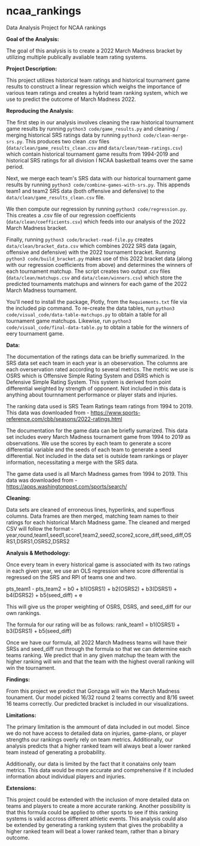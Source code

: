 # ncaa_rankings
Data Analysis Project for NCAA rankings

**Goal of the Analysis:**

The goal of this analysis is to create a 2022 March Madness bracket by utilizing multiple publically avaliable team rating systems.

**Project Description:**

This project utilizes historical team ratings and historical tournament game results to construct a linear regression which weighs the importance of various team ratings and creates a hybrid team ranking system, which we use to predict the outcome of March Madness 2022.

**Reproducing the Analysis:**

The first step in our analysis involves cleaning the raw historical tournament game results by running `python3 code/game_results.py` and cleaning / merging historical SRS ratings data by running `python3 code/clean-merge-srs.py`. This produces two clean .csv files (`data/clean/game_results_clean.csv` and `data/clean/team-ratings.csv`) which contain historical tournament game results from 1994-2019 and historical SRS ratings for all division I NCAA basketball teams over the same period. 

Next, we merge each team's SRS data with our historical tournament game results by running `python3 code/combine-games-with-srs.py`. This appends team1 and team2 SRS data (both offensive and defensive) to the `data/clean/game_results_clean.csv` file. 

We then compute our regression by running `python3 code/regression.py`. This creates a .csv file of our regression coefficients (`data/clean/coefficients.csv`) which feeds into our analysis of the 2022 March Madness bracket. 

Finally, running `python3 code/bracket-read-file.py` creates `data/clean/bracket_data.csv` which combines 2022 SRS data (again, offensive and defensive) with the 2022 tournament bracket. Running `python3 code/build_bracket.py` makes use of this 2022 bracket data (along with our regression coefficients from above) and determines the winners of each tournament matchup. The script creates two output .csv files (`data/clean/matchups.csv` and `data/clean/winners.csv`) which store the predicted tournaments matchups and winners for each game of the 2022 March Madness tournament.

You'll need to install the package, Plotly, from the `Requiements.txt` file via the included pip command.
To re-create the data tables, run `python3 code/visual_code/data-table-matchups.py` to obtain a table for all tournament game matchups.  Likewise, run `python3 code/visual_code/final-data-table.py` to obtain a table for the winners of eery tournament game.

**Data:**

The documentation of the ratings data can be briefly summarized. 
In the SRS data set each team in each year is an obeservation.
The columns are each overservation rated according to several metrics. 
The metric we use is OSRS which is Offensive Simple Rating System and DSRS which is Defensive Simple Rating System.
This system is derived from point differential weighted by strength of opponent. 
Not included in this data is anything about tournnament performance or player stats and injuries.

The ranking data used is SRS Team Ratings team ratings from 1994 to 2019. This data was downloaded from - https://www.sports-reference.com/cbb/seasons/2022-ratings.html

The documentation for the game data can be briefly sumarized.
This data set includes every March Madness tournament game from 1994 to 2019 as observations.
We use the scores by each team to generate a score differential variable and the seeds of each team to generate a seed differential.
Not included in the data set is outside team rankings or player information, necessitating a merge with the SRS data.

The game data used is all March Madness games from 1994 to 2019. This data was downloaded from - https://apps.washingtonpost.com/sports/search/

**Cleaning:**

Data sets are cleaned of erroneous lines, hyperlinks, and superflous columns.
Data frames are then merged, matching team names to their ratings for each historical March Madness game.
The cleaned and merged CSV will follow the format - year,round,team1,seed1,score1,team2,seed2,score2,score_diff,seed_diff,OSRS1,DSRS1,OSRS2,DSRS2

**Analysis & Methodology:**

Once every team in every historical game is associated with its two ratings in each given year, we use an OLS regression where score differential is regressed on the SRS and RPI of teams one and two.

pts_team1 - pts_team2 = b0 + b1(OSRS1) + b2(OSRS2) + b3(DSRS1) + b4(DSRS2) + b5(seed_diff) + e

This will give us the proper weighting of OSRS, DSRS, and seed_diff for our own rankings.

The formula for our rating will be as follows: rank_team1 = b1(OSRS1) + b3(DSRS1) + b5(seed_diff)

Once we have our formula, all 2022 March Madness teams will have their SRSs and seed_diff run through the formula so that we can determine each teams ranking.
We predict that in any given matchup the team with the higher ranking will win and that the team with the highest overall ranking will win the tournament.

**Findings:**

From this project we predict that Gonzaga will win the March Madness tounament.
Our model picked 16/32 round 2 teams correctly and 8/16 sweet 16 teams correctly.
Our predicted bracket is included in our visualizations.

**Limitations:**

The primary limitation is the ammount of data included in out model. 
Since we do not have access to detailed data on injuries, game-plans, or player strengths our rankings overly rely on team metrics.
Additionally, our analysis predicts that a higher ranked team will always beat a lower ranked team instead of generating a probability.

Additionally, our data is limited by the fact that it conatains only team metrics.
This data would be more accurate and comprehensive if it included information about individual players and injuries.

**Extensions:**

This project could be extended with the inclusion of more detailed data on teams and players to create a more accurate ranking. 
Another possibility is that this formula could be applied to other sports to see if this ranking systems is valid accross different athletic events.
This analysis could also be extended by generating a ranking system that gives the probability a higher ranked team will beat a lower ranked team, rather than a binary outcome.
